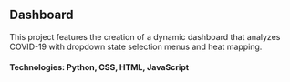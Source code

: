 ## Dashboard
This project features the creation of a dynamic dashboard that analyzes COVID-19 with dropdown state selection menus and heat mapping. 

#### Technologies: Python, CSS, HTML, JavaScript
